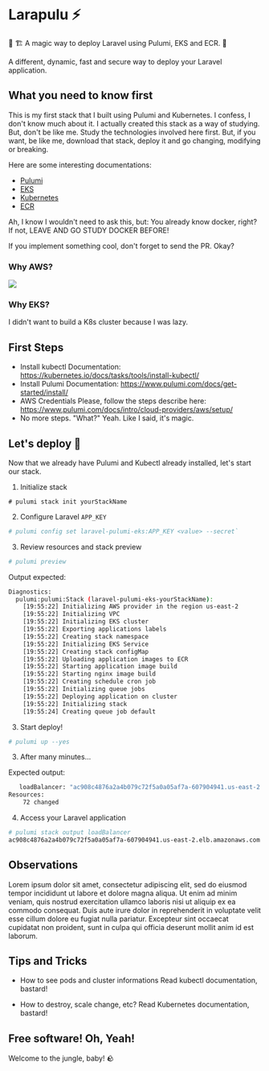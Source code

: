 # Larapulu :zap:
:mage: :building_construction: A magic way to deploy Laravel using Pulumi, EKS and ECR. :tada:

A different, dynamic, fast and secure way to deploy your Laravel application.

## What you need to know first

This is my first stack that I built using Pulumi and Kubernetes. I confess, I don't know much about it. I actually created this stack as a way of studying. But, don't be like me. Study the technologies involved here first. But, if you want, be like me, download that stack, deploy it and go changing, modifying or breaking.

Here are some interesting documentations:

- [Pulumi](https://www.pulumi.com/docs/)
- [EKS](https://docs.aws.amazon.com/eks/latest/userguide/getting-started.html)
- [Kubernetes](https://kubernetes.io/docs/home/)
- [ECR](https://docs.aws.amazon.com/ecr/)

Ah, I know I wouldn't need to ask this, but: You already know docker, right? If not, LEAVE AND GO STUDY DOCKER BEFORE!

If you implement something cool, don't forget to send the PR. Okay?

### Why AWS?

![](https://www.memecreator.org/static/images/memes/4688928.jpg)

### Why EKS?

I didn't want to build a K8s cluster because I was lazy.

## First Steps

- Install kubectl
Documentation: https://kubernetes.io/docs/tasks/tools/install-kubectl/
- Install Pulumi
Documentation: https://www.pulumi.com/docs/get-started/install/
- AWS Credentials
Please, follow the steps describe here: https://www.pulumi.com/docs/intro/cloud-providers/aws/setup/
- No more  steps.
"What?" Yeah. Like I said, it's magic.
  
## Let's deploy :rocket: 

Now that we already have Pulumi and Kubectl already installed, let's start our stack.

1. Initialize stack

```base
# pulumi stack init yourStackName
```

2. Configure Laravel `APP_KEY`

```bash
# pulumi config set laravel-pulumi-eks:APP_KEY <value> --secret`
```

3. Review resources and stack preview

```bash
# pulumi preview
```

Output expected:

```bash
Diagnostics:
  pulumi:pulumi:Stack (laravel-pulumi-eks-yourStackName):
    [19:55:22] Initializing AWS provider in the region us-east-2
    [19:55:22] Initializing VPC
    [19:55:22] Initializing EKS cluster
    [19:55:22] Exporting applications labels
    [19:55:22] Creating stack namespace
    [19:55:22] Initializing EKS Service
    [19:55:22] Creating stack configMap
    [19:55:22] Uploading application images to ECR
    [19:55:22] Starting application image build
    [19:55:22] Starting nginx image build
    [19:55:22] Creating schedule cron job
    [19:55:22] Initializing queue jobs
    [19:55:22] Deploying application on cluster
    [19:55:22] Initializing stack
    [19:55:24] Creating queue job default
```

3. Start deploy!

```bash
# pulumi up --yes
```

3. After many minutes... 

Expected output:

```bash
   loadBalancer: "ac908c4876a2a4b079c72f5a0a05af7a-607904941.us-east-2.elb.amazonaws.com"
Resources:
    72 changed
```

4. Access your Laravel application

```bash
# pulumi stack output loadBalancer
ac908c4876a2a4b079c72f5a0a05af7a-607904941.us-east-2.elb.amazonaws.com
```

## Observations

Lorem ipsum dolor sit amet, consectetur adipiscing elit, sed do eiusmod tempor incididunt ut labore et dolore magna aliqua. Ut enim ad minim veniam, quis nostrud exercitation ullamco laboris nisi ut aliquip ex ea commodo consequat. Duis aute irure dolor in reprehenderit in voluptate velit esse cillum dolore eu fugiat nulla pariatur. Excepteur sint occaecat cupidatat non proident, sunt in culpa qui officia deserunt mollit anim id est laborum.


## Tips and Tricks
- How to see pods and cluster informations
Read kubectl documentation, bastard!

- How to destroy, scale change, etc?
Read Kubernetes documentation, bastard!

## Free software! Oh, Yeah!
Welcome to the jungle, baby! :rock:

